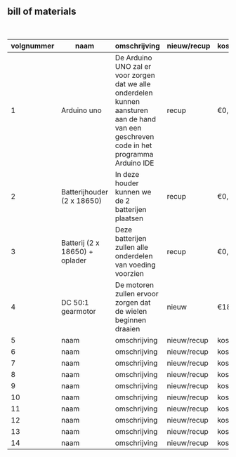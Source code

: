 ## bill of materials
<br />

|volgnummer|naam|omschrijving|nieuw/recup|kostprijs/stuk|aantal|subtotaal|
|----------|----|------------|-----------|--------------|------|---------|
|         1|  Arduino uno  |  De Arduino UNO zal er voor zorgen dat we alle onderdelen kunnen aansturen aan de hand van een geschreven code in het programma Arduino IDE          |  recup         |      €0,00        |  1    |  1       |
|2|Batterijhouder (2 x 18650)|In deze houder kunnen we de 2 batterijen plaatsen|recup|€0,00|1|1|
|3|Batterij (2 x 18650) + oplader|Deze batterijen zullen alle onderdelen van voeding voorzien|recup|€0,00|1|1|
|4|DC 50:1 gearmotor|De motoren zullen ervoor zorgen dat de wielen beginnen draaien|nieuw|€18,35|2|€36,70|
|5|naam|omschrijving|nieuw/recup|kostprijs/stuk|aantal|subtotaal|
|6|naam|omschrijving|nieuw/recup|kostprijs/stuk|aantal|subtotaal|
|7|naam|omschrijving|nieuw/recup|kostprijs/stuk|aantal|subtotaal|
|8|naam|omschrijving|nieuw/recup|kostprijs/stuk|aantal|subtotaal|
|9|naam|omschrijving|nieuw/recup|kostprijs/stuk|aantal|subtotaal|
|10|naam|omschrijving|nieuw/recup|kostprijs/stuk|aantal|subtotaal|
|11|naam|omschrijving|nieuw/recup|kostprijs/stuk|aantal|subtotaal|
|12|naam|omschrijving|nieuw/recup|kostprijs/stuk|aantal|subtotaal|
|13|naam|omschrijving|nieuw/recup|kostprijs/stuk|aantal|subtotaal|
|14|naam|omschrijving|nieuw/recup|kostprijs/stuk|aantal|subtotaal|
